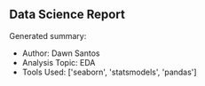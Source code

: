 ## Data Science Report

Generated summary:

- Author: Dawn Santos
- Analysis Topic: EDA
- Tools Used: ['seaborn', 'statsmodels', 'pandas']
